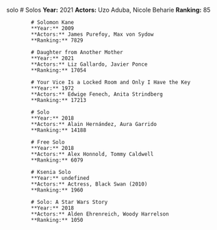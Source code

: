 solo
			# Solos
			**Year:** 2021
			**Actors:** Uzo Aduba, Nicole Beharie
			**Ranking:** 85
			
			# Solomon Kane
			**Year:** 2009
			**Actors:** James Purefoy, Max von Sydow
			**Ranking:** 7829
			
			# Daughter from Another Mother
			**Year:** 2021
			**Actors:** Liz Gallardo, Javier Ponce
			**Ranking:** 17054
			
			# Your Vice Is a Locked Room and Only I Have the Key
			**Year:** 1972
			**Actors:** Edwige Fenech, Anita Strindberg
			**Ranking:** 17213
			
			# Solo
			**Year:** 2018
			**Actors:** Alain Hernández, Aura Garrido
			**Ranking:** 14188
			
			# Free Solo
			**Year:** 2018
			**Actors:** Alex Honnold, Tommy Caldwell
			**Ranking:** 6079
			
			# Ksenia Solo
			**Year:** undefined
			**Actors:** Actress, Black Swan (2010)
			**Ranking:** 1960
			
			# Solo: A Star Wars Story
			**Year:** 2018
			**Actors:** Alden Ehrenreich, Woody Harrelson
			**Ranking:** 1050
			